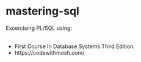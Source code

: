 # mastering-sql

Excercising PL/SQL using: <br><br>
<ul>
<li>First Course In Database Systems.Third Edition.</li>
<li>https://codewithmosh.com/</li>
</ul>


